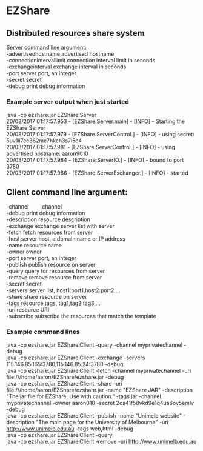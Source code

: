 # EZShare

## Distributed resources share system

Server command line argument:  
-advertisedhostname <arg>       advertised hostname  
-connectionintervallimit <arg>  connection interval limit in seconds  
-exchangeinterval <arg>         exchange interval in seconds  
-port <arg>                     server port, an integer  
-secret <arg>                   secret  
-debug                          print debug information  
  
### Example server output when just started
java -cp ezshare.jar EZShare.Server  
20/03/2017 01:17:57.953 - [EZShare.Server.main] - [INFO] - Starting the EZShare Server  
20/03/2017 01:17:57.979 - [EZShare.ServerControl.] - [INFO] - using secret: 5uv1ii7ec362me7hkch3s7l5c4  
20/03/2017 01:17:57.981 - [EZShare.ServerControl.] - [INFO] - using advertised hostname: aaron9010  
20/03/2017 01:17:57.984 - [EZShare.ServerIO.] - [INFO] - bound to port 3780  
20/03/2017 01:17:57.986 - [EZShare.ServerExchanger.] - [INFO] - started  
  
## Client command line argument:
-channel <arg>         channel  
-debug                 print debug information  
-description <arg>     resource description  
-exchange              exchange server list with server  
-fetch                 fetch resources from server  
-host <arg>            server host, a domain name or IP address  
-name <arg>            resource name  
-owner <arg>           owner  
-port <arg>            server port, an integer  
-publish               publish resource on server  
-query                 query for resources from server  
-remove                remove resource from server  
-secret <arg>          secret  
-servers <arg>         server list, host1:port1,host2:port2,...  
-share                 share resource on server  
-tags <arg>            resource tags, tag1,tag2,tag3,...  
-uri <arg>             resource URI  
-subscribe             subscribe the resources that match the template  
  
### Example command lines
java -cp ezshare.jar EZShare.Client -query -channel myprivatechannel -debug  
java -cp ezshare.jar EZShare.Client -exchange -servers 115.146.85.165:3780,115.146.85.24:3780 -debug  
java -cp ezshare.jar EZShare.Client -fetch -channel myprivatechannel -uri file:///home/aaron/EZShare/ezshare.jar -debug  
java -cp ezshare.jar EZShare.Client -share -uri file:///home/aaron/EZShare/ezshare.jar -name "EZShare JAR" -description "The jar file for EZShare. Use with caution." -tags jar -channel myprivatechannel -owner aaron010 -secret 2os41f58vkd9e1q4ua6ov5emlv -debug  
java -cp ezshare.jar EZShare.Client -publish -name "Unimelb website" -description "The main page for the University of Melbourne" -uri http://www.unimelb.edu.au -tags web,html -debug  
java -cp ezshare.jar EZShare.Client -query  
java -cp ezshare.jar EZShare.Client -remove -uri http://www.unimelb.edu.au  
